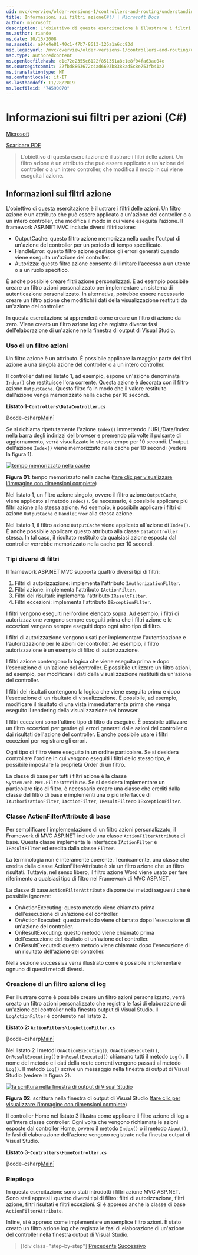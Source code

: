 ```yaml
---
uid: mvc/overview/older-versions-1/controllers-and-routing/understanding-action-filters-cs
title: Informazioni sui filtri azioneC#() | Microsoft Docs
author: microsoft
description: L'obiettivo di questa esercitazione è illustrare i filtri delle azioni. Un filtro azioni è un attributo che può essere applicato a un'azione del controller o a un intero controller...
ms.author: riande
ms.date: 10/16/2008
ms.assetid: a94e4e81-40c1-47b7-8613-126a1a6cc93d
msc.legacyurl: /mvc/overview/older-versions-1/controllers-and-routing/understanding-action-filters-cs
msc.type: authoredcontent
ms.openlocfilehash: d1c72c2355c6122f851351a8c1e8f04fa63ae04e
ms.sourcegitcommit: 22fbd8863672c4ad6693b8388ad5c8e753fb41a2
ms.translationtype: MT
ms.contentlocale: it-IT
ms.lasthandoff: 11/28/2019
ms.locfileid: "74590070"
---
```

# <a name="understanding-action-filters-c"></a>Informazioni sui filtri per azioni (C#)

[Microsoft](https://github.com/microsoft)

[Scaricare PDF](https://download.microsoft.com/download/e/f/3/ef3f2ff6-7424-48f7-bdaa-180ef64c3490/ASPNET_MVC_Tutorial_14_CS.pdf)

> L'obiettivo di questa esercitazione è illustrare i filtri delle azioni. Un filtro azione è un attributo che può essere applicato a un'azione del controller o a un intero controller, che modifica il modo in cui viene eseguita l'azione.

## <a name="understanding-action-filters"></a>Informazioni sui filtri azione

L'obiettivo di questa esercitazione è illustrare i filtri delle azioni. Un filtro azione è un attributo che può essere applicato a un'azione del controller o a un intero controller, che modifica il modo in cui viene eseguita l'azione. Il framework ASP.NET MVC include diversi filtri azione:

- OutputCache: questo filtro azione memorizza nella cache l'output di un'azione del controller per un periodo di tempo specificato.
- HandleError: questo filtro azione gestisce gli errori generati quando viene eseguita un'azione del controller.
- Autorizza: questo filtro azione consente di limitare l'accesso a un utente o a un ruolo specifico.

È anche possibile creare filtri azione personalizzati. È ad esempio possibile creare un filtro azioni personalizzato per implementare un sistema di autenticazione personalizzato. In alternativa, potrebbe essere necessario creare un filtro azione che modifichi i dati della visualizzazione restituiti da un'azione del controller.

In questa esercitazione si apprenderà come creare un filtro di azione da zero. Viene creato un filtro azione log che registra diverse fasi dell'elaborazione di un'azione nella finestra di output di Visual Studio.

### <a name="using-an-action-filter"></a>Uso di un filtro azioni

Un filtro azione è un attributo. È possibile applicare la maggior parte dei filtri azione a una singola azione del controller o a un intero controller.

Il controller dati nel listato 1, ad esempio, espone un'azione denominata `Index()` che restituisce l'ora corrente. Questa azione è decorata con il filtro azione `OutputCache`. Questo filtro fa in modo che il valore restituito dall'azione venga memorizzato nella cache per 10 secondi.

**Listato 1-`Controllers\DataController.cs`**

[!code-csharp[Main](understanding-action-filters-cs/samples/sample1.cs)]

Se si richiama ripetutamente l'azione `Index()` immettendo l'URL/Data/Index nella barra degli indirizzi del browser e premendo più volte il pulsante di aggiornamento, verrà visualizzato lo stesso tempo per 10 secondi. L'output dell'azione `Index()` viene memorizzato nella cache per 10 secondi (vedere la figura 1).

[![tempo memorizzato nella cache](understanding-action-filters-cs/_static/image2.png)](understanding-action-filters-cs/_static/image1.png)

**Figura 01**: tempo memorizzato nella cache ([fare clic per visualizzare l'immagine con dimensioni complete](understanding-action-filters-cs/_static/image3.png))

Nel listato 1, un filtro azione singolo, ovvero il filtro azione `OutputCache`, viene applicato al metodo `Index()`. Se necessario, è possibile applicare più filtri azione alla stessa azione. Ad esempio, è possibile applicare i filtri di azione `OutputCache` e `HandleError` alla stessa azione.

Nel listato 1, il filtro azione `OutputCache` viene applicato all'azione di `Index()`. È anche possibile applicare questo attributo alla classe `DataController` stessa. In tal caso, il risultato restituito da qualsiasi azione esposta dal controller verrebbe memorizzato nella cache per 10 secondi.

### <a name="the-different-types-of-filters"></a>Tipi diversi di filtri

Il framework ASP.NET MVC supporta quattro diversi tipi di filtri:

1. Filtri di autorizzazione: implementa l'attributo `IAuthorizationFilter`.
2. Filtri azione: implementa l'attributo `IActionFilter`.
3. Filtri dei risultati: implementa l'attributo `IResultFilter`.
4. Filtri eccezioni: implementa l'attributo `IExceptionFilter`.

I filtri vengono eseguiti nell'ordine elencato sopra. Ad esempio, i filtri di autorizzazione vengono sempre eseguiti prima che i filtri azione e le eccezioni vengano sempre eseguiti dopo ogni altro tipo di filtro.

I filtri di autorizzazione vengono usati per implementare l'autenticazione e l'autorizzazione per le azioni del controller. Ad esempio, il filtro autorizzazione è un esempio di filtro di autorizzazione.

I filtri azione contengono la logica che viene eseguita prima e dopo l'esecuzione di un'azione del controller. È possibile utilizzare un filtro azioni, ad esempio, per modificare i dati della visualizzazione restituiti da un'azione del controller.

I filtri dei risultati contengono la logica che viene eseguita prima e dopo l'esecuzione di un risultato di visualizzazione. È possibile, ad esempio, modificare il risultato di una vista immediatamente prima che venga eseguito il rendering della visualizzazione nel browser.

I filtri eccezioni sono l'ultimo tipo di filtro da eseguire. È possibile utilizzare un filtro eccezioni per gestire gli errori generati dalle azioni del controller o dai risultati dell'azione del controller. È anche possibile usare i filtri eccezioni per registrare gli errori.

Ogni tipo di filtro viene eseguito in un ordine particolare. Se si desidera controllare l'ordine in cui vengono eseguiti i filtri dello stesso tipo, è possibile impostare la proprietà Order di un filtro.

La classe di base per tutti i filtri azione è la classe `System.Web.Mvc.FilterAttribute`. Se si desidera implementare un particolare tipo di filtro, è necessario creare una classe che erediti dalla classe del filtro di base e implementi una o più interfacce di `IAuthorizationFilter`, `IActionFilter`, `IResultFilter`o `IExceptionFilter`.

### <a name="the-base-actionfilterattribute-class"></a>Classe ActionFilterAttribute di base

Per semplificare l'implementazione di un filtro azioni personalizzato, il Framework di MVC ASP.NET include una classe `ActionFilterAttribute` di base. Questa classe implementa le interfacce `IActionFilter` e `IResultFilter` ed eredita dalla classe `Filter`.

La terminologia non è interamente coerente. Tecnicamente, una classe che eredita dalla classe ActionFilterAttribute è sia un filtro azione che un filtro risultati. Tuttavia, nel senso libero, il filtro azione Word viene usato per fare riferimento a qualsiasi tipo di filtro nel Framework di MVC ASP.NET.

La classe di base `ActionFilterAttribute` dispone dei metodi seguenti che è possibile ignorare:

- OnActionExecuting: questo metodo viene chiamato prima dell'esecuzione di un'azione del controller.
- OnActionExecuted: questo metodo viene chiamato dopo l'esecuzione di un'azione del controller.
- OnResultExecuting: questo metodo viene chiamato prima dell'esecuzione del risultato di un'azione del controller.
- OnResultExecuted: questo metodo viene chiamato dopo l'esecuzione di un risultato dell'azione del controller.

Nella sezione successiva verrà illustrato come è possibile implementare ognuno di questi metodi diversi.

### <a name="creating-a-log-action-filter"></a>Creazione di un filtro azione di log

Per illustrare come è possibile creare un filtro azioni personalizzato, verrà creato un filtro azioni personalizzato che registra le fasi di elaborazione di un'azione del controller nella finestra output di Visual Studio. Il `LogActionFilter` è contenuto nel listato 2.

**Listato 2: `ActionFilters\LogActionFilter.cs`**

[!code-csharp[Main](understanding-action-filters-cs/samples/sample2.cs)]

Nel listato 2 i metodi `OnActionExecuting()`, `OnActionExecuted()`, `OnResultExecuting()`e `OnResultExecuted()` chiamano tutti il metodo `Log()`. Il nome del metodo e i dati della route correnti vengono passati al metodo `Log()`. Il metodo `Log()` scrive un messaggio nella finestra di output di Visual Studio (vedere la figura 2).

[![la scrittura nella finestra di output di Visual Studio](understanding-action-filters-cs/_static/image5.png)](understanding-action-filters-cs/_static/image4.png)

**Figura 02**: scrittura nella finestra di output di Visual Studio ([fare clic per visualizzare l'immagine con dimensioni complete](understanding-action-filters-cs/_static/image6.png))

Il controller Home nel listato 3 illustra come applicare il filtro azione di log a un'intera classe controller. Ogni volta che vengono richiamate le azioni esposte dal controller Home, ovvero il metodo `Index()` o il metodo `About()`, le fasi di elaborazione dell'azione vengono registrate nella finestra output di Visual Studio.

**Listato 3-`Controllers\HomeController.cs`**

[!code-csharp[Main](understanding-action-filters-cs/samples/sample3.cs)]

### <a name="summary"></a>Riepilogo

In questa esercitazione sono stati introdotti i filtri azione MVC ASP.NET. Sono stati appresi i quattro diversi tipi di filtro: filtri di autorizzazione, filtri azione, filtri risultati e filtri eccezioni. Si è appreso anche la classe di base `ActionFilterAttribute`.

Infine, si è appreso come implementare un semplice filtro azioni. È stato creato un filtro azione log che registra le fasi di elaborazione di un'azione del controller nella finestra output di Visual Studio.

> [!div class="step-by-step"]
> [Precedente](asp-net-mvc-routing-overview-cs.md)
> [Successivo](improving-performance-with-output-caching-cs.md)
